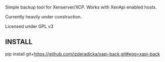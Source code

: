 Simple backup tool for Xenserver/XCP.  Works with XenApi enabled hosts.

Currently heavily under construction.

Licensed under GPL v3

INSTALL
-------

pip install git+https://github.com/izderadicka/xapi-back.git#egg=xapi-back